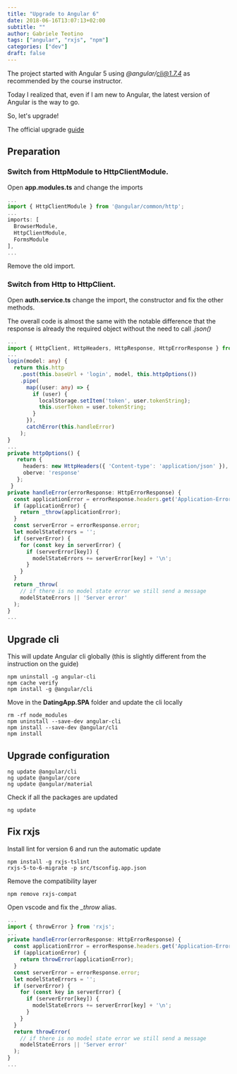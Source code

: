 ```yaml
---
title: "Upgrade to Angular 6"
date: 2018-06-16T13:07:13+02:00
subtitle: ""
author: Gabriele Teotino
tags: ["angular", "rxjs", "npm"]
categories: ["dev"]
draft: false
---
```


<!--more-->


The project started with Angular 5 using *@angular/cli@1.7.4* as recommended by the course instructor.

Today I realized that, even if I am new to Angular, the latest version of Angular is the way to go.

So, let's upgrade!

<!--more-->

The official upgrade [guide](https://update.angular.io/)

## Preparation

### Switch from **HttpModule** to **HttpClientModule**.

Open **app.modules.ts** and change the imports

```typescript
...
import { HttpClientModule } from '@angular/common/http';
...
imports: [
  BrowserModule,
  HttpClientModule,
  FormsModule
],
...
```

Remove the old import.

### Switch from **Http** to **HttpClient**.

Open **auth.service.ts** change the import, the constructor and fix the other methods.

The overall code is almost the same with the notable difference that the response is already the required object without the need to call *.json()*

```typescript
...
import { HttpClient, HttpHeaders, HttpResponse, HttpErrorResponse } from '@angular/common/http';
...
login(model: any) {
  return this.http
    .post(this.baseUrl + 'login', model, this.httpOptions())
    .pipe(
      map((user: any) => {
        if (user) {
          localStorage.setItem('token', user.tokenString);
          this.userToken = user.tokenString;
        }
      }),
      catchError(this.handleError)
    );
}
...
private httpOptions() {
   return {
     headers: new HttpHeaders({ 'Content-type': 'application/json' }),
     oberve: 'response'
   };
 }
private handleError(errorResponse: HttpErrorResponse) {
  const applicationError = errorResponse.headers.get('Application-Error');
  if (applicationError) {
    return _throw(applicationError);
  }
  const serverError = errorResponse.error;
  let modelStateErrors = '';
  if (serverError) {
    for (const key in serverError) {
      if (serverError[key]) {
        modelStateErrors += serverError[key] + '\n';
      }
    }
  }
  return _throw(
    // if there is no model state error we still send a message
    modelStateErrors || 'Server error'
  );
}
...
```

## Upgrade cli

This will update Angular cli globally (this is slightly different from the instruction on the guide)

```shell
npm uninstall -g angular-cli
npm cache verify
npm install -g @angular/cli
```

Move in the **DatingApp.SPA** folder and update the cli locally

```shell
rm -rf node_modules
npm uninstall --save-dev angular-cli
npm install --save-dev @angular/cli
npm install
```

## Upgrade configuration

```shell
ng update @angular/cli
ng update @angular/core
ng update @angular/material
```

Check if all the packages are updated

```shell
ng update
```

## Fix rxjs

Install lint for version 6 and run the automatic update

```shell
npm install -g rxjs-tslint
rxjs-5-to-6-migrate -p src/tsconfig.app.json
```

Remove the compatibility layer

```shell
npm remove rxjs-compat
```

Open vscode and fix the *_throw* alias.

```typescript
...
import { throwError } from 'rxjs';
...
private handleError(errorResponse: HttpErrorResponse) {
  const applicationError = errorResponse.headers.get('Application-Error');
  if (applicationError) {
    return throwError(applicationError);
  }
  const serverError = errorResponse.error;
  let modelStateErrors = '';
  if (serverError) {
    for (const key in serverError) {
      if (serverError[key]) {
        modelStateErrors += serverError[key] + '\n';
      }
    }
  }
  return throwError(
    // if there is no model state error we still send a message
    modelStateErrors || 'Server error'
  );
}
...
```
